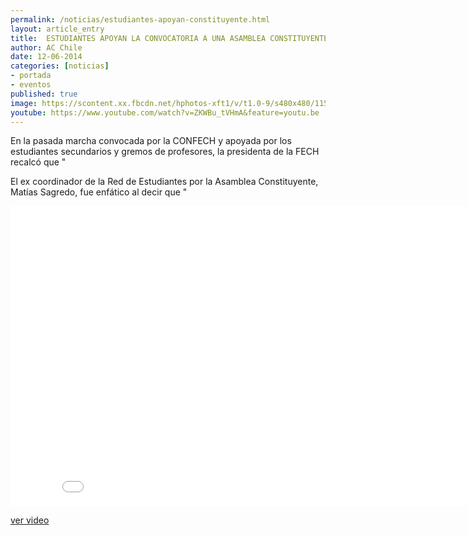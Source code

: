 ```yaml
---
permalink: /noticias/estudiantes-apoyan-constituyente.html
layout: article_entry
title:  ESTUDIANTES APOYAN LA CONVOCATORIA A UNA ASAMBLEA CONSTITUYENTE.
author: AC Chile
date: 12-06-2014
categories: [noticias]
- portada
- eventos
published: true
image: https://scontent.xx.fbcdn.net/hphotos-xft1/v/t1.0-9/s480x480/11536717_10153330097656397_8226149955951647655_n.png?oh=bf2e7c03966b4c4e5a096f861f48dcea&oe=5602712E
youtube: https://www.youtube.com/watch?v=ZKWBu_tVHmA&feature=youtu.be
---
```


En la pasada marcha convocada por la CONFECH y apoyada por los estudiantes secundarios y gremos de profesores, la presidenta de la FECH recalcó que "

El ex coordinador de la Red de Estudiantes por la Asamblea Constituyente, Matías Sagredo, fue enfático al decir que "

<div class="hidden-xs">
	<iframe width="853" height="480" src="//www.youtube-nocookie.com/embed/ZKWBu_tVHmA" frameborder="0" allowfullscreen></iframe>
</div>

[ver video](https://www.youtube.com/watch?v=ZKWBu_tVHmA&feature=youtu.be)
